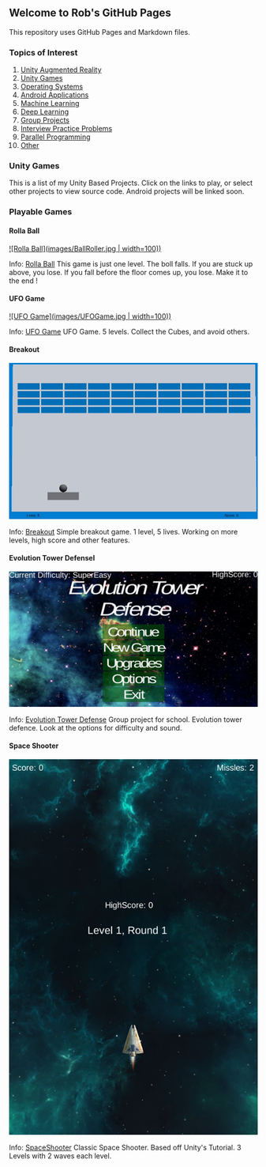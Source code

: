 ## Welcome to Rob's GitHub Pages

This repository uses GitHub Pages and Markdown files.

### Topics of Interest
1. [Unity Augmented Reality](https://robsap.github.io/#)
2. [Unity Games](https://robsap.github.io/#)
3. [Operating Systems](https://robsap.github.io/#)
4. [Android Applications](https://robsap.github.io/#)
5. [Machine Learning](https://robsap.github.io/#)
6. [Deep Learning](https://robsap.github.io/#)
7. [Group Projects](https://robsap.github.io/#)
8. [Interview Practice Problems](https://robsap.github.io/#)
9. [Parallel Programming](https://robsap.github.io/#)
10. [Other](https://robsap.github.io/#)

### Unity Games
This is a list of my Unity Based Projects. Click on the links to play, or select other projects to view source code.
Android projects will be linked soon.
							 
### Playable Games

#### Rolla Ball
[![Rolla Ball](images/BallRoller.jpg | width=100))](https://robsap.github.io/UnityGamesWebGl/BallRoller/index.html)

Info: [Rolla Ball](https://robsap.github.io/UnityGamesWebGl/BallRoller/index.html) This game is just one level. The boll falls. If you are stuck up above, you lose. If you fall before the floor comes up, you lose. Make it to the end !


#### UFO Game
[![UFO Game](images/UFOGame.jpg | width=100))](https://robsap.github.io/UnityGamesWebGl/UFOGame/index.html)

Info: [UFO Game](https://robsap.github.io/UnityGamesWebGl/UFOGame/index.html) UFO Game. 5 levels. Collect the Cubes, and avoid others.


#### Breakout
[![Breakout](/images/breakout.jpg)](https://robsap.github.io/UnityGamesWebGl/Breakout/index.html)

Info: [Breakout](https://robsap.github.io/UnityGamesWebGl/Breakout/index.html) Simple breakout game. 1 level, 5 lives. Working on more levels, high score and other features.


#### Evolution Tower Defensel
[![Evolution Tower Defense](/images/evoTowerDefense.jpg)](https://robsap.github.io/UnityGamesWebGl/TowerDefense/index.html)

Info: [Evolution Tower Defense](https://robsap.github.io/UnityGamesWebGl/TowerDefense/index.html) Group project for school. Evolution tower defence. Look at the options for difficulty and sound.


#### Space Shooter
[![SpaceShooter](images/SpaceShooter.jpg)](https://robsap.github.io/UnityGamesWebGl/SpaceShooter/index.html)

Info: [SpaceShooter](https://robsap.github.io/UnityGamesWebGl/SpaceShooter/index.html) Classic Space Shooter. Based off Unity's Tutorial. 3 Levels with 2 waves each level.


